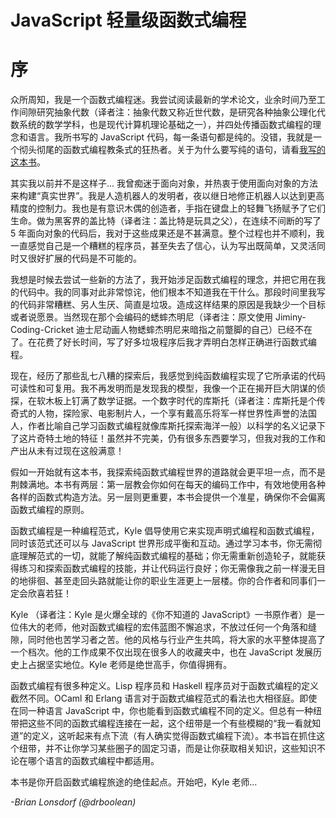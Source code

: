 # JavaScript 轻量级函数式编程
# 序

众所周知，我是一个函数式编程迷。我尝试阅读最新的学术论文，业余时间乃至工作间隙研究抽象代数（译者注：抽象代数又称近世代数，是研究各种抽象公理化代数系统的数学学科，也是现代计算机理论基础之一），并四处传播函数式编程的理念和语言。我所书写的 JavaScript 代码，每一条语句都是纯的。没错，我就是一个彻头彻尾的函数式编程教条式的狂热者。关于为什么要写纯的语句，请看[我写的这本书](https://github.com/MostlyAdequate/mostly-adequate-guide)。

其实我以前并不是这样子... 我曾痴迷于面向对象，并热衷于使用面向对象的方法来构建“真实世界”。我是人造机器人的发明者，夜以继日地修正机器人以达到更高精度的控制力。我也是有意识木偶的创造者，手指在键盘上的轻舞飞扬赋予了它们生命。做为黑客界的盖比特（译者注：盖比特是玩具之父），在连续不间断的写了 5 年面向对象的代码后，我对于这些成果还是不甚满意。整个过程也并不顺利，我一直感觉自己是一个糟糕的程序员，甚至失去了信心，认为写出既简单，又灵活同时又很好扩展的代码是不可能的。

我想是时候去尝试一些新的方法了，我开始涉足函数式编程的理念，并把它用在我的代码中。我的同事对此非常惊诧，他们根本不知道我在干什么。那段时间里我写的代码非常糟糕、另人生厌、简直是垃圾。造成这样结果的原因是我缺少一个目标或者说愿景。当然现在那个会编码的蟋蟀杰明尼（译者注：原文使用 Jiminy-Coding-Cricket 迪士尼动画人物蟋蟀杰明尼来暗指之前蹩脚的自己）已经不在了。在花费了好长时间，写了好多垃圾程序后我才弄明白怎样正确进行函数式编程。

现在，经历了那些乱七八糟的探索后，我感觉到纯函数编程实现了它所承诺的代码可读性和可复用。我不再发明而是发现我的模型，我像一个正在揭开巨大阴谋的侦探，在软木板上钉满了数学证据。一个数字时代的库斯托（译者注：库斯托是个传奇式的人物，探险家、电影制片人，一个享有戴高乐将军一样世界性声誉的法国人，作者比喻自己学习函数式编程就像库斯托探索海洋一般）以科学的名义记录下了这片奇特土地的特征！虽然并不完美，仍有很多东西要学习，但我对我的工作和产出从未有过现在这般满意！

假如一开始就有这本书，我探索纯函数式编程世界的道路就会更平坦一点，而不是荆棘满地。本书有两层：第一层教会你如何在每天的编码工作中，有效地使用各种各样的函数式构造方法。另一层则更重要，本书会提供一个准星，确保你不会偏离函数式编程的原则。

函数式编程是一种编程范式，Kyle 倡导使用它来实现声明式编程和函数式编程，同时该范式还可以与 JavaScript 世界形成平衡和互动。通过学习本书，你无需彻底理解范式的一切，就能了解纯函数式编程的基础；你无需重新创造轮子，就能获得练习和探索函数式编程的技能，并让代码运行良好；你无需像我之前一样漫无目的地徘徊、甚至走回头路就能让你的职业生涯更上一层楼。你的合作者和同事们一定会欣喜若狂！

Kyle （译者注：Kyle 是火爆全球的《你不知道的 JavaScript》一书原作者）是一位伟大的老师，他对函数式编程的宏伟蓝图不懈追求，不放过任何一个角落和缝隙，同时他也苦学习者之苦。他的风格与行业产生共鸣，将大家的水平整体提高了一个档次。他的工作成果不仅出现在很多人的收藏夹中，也在 JavaScript 发展历史上占据坚实地位。Kyle 老师是绝世高手，你值得拥有。

函数式编程有很多种定义。Lisp 程序员和 Haskell 程序员对于函数式编程的定义截然不同。OCaml 和 Erlang 语言对于函数式编程范式的看法也大相径庭。即使在同一种语言 JavaScript 中，你也能看到函数式编程不同的定义。但总有一种纽带把这些不同的函数式编程连接在一起，这个纽带是一个有些模糊的“我一看就知道”的定义，这听起来有点下流（有人确实觉得函数式编程下流）。本书旨在抓住这个纽带，并不让你学习某些圈子的固定习语，而是让你获取相关知识，这些知识不论在哪个语言的函数式编程中都适用。

本书是你开启函数式编程旅途的绝佳起点。开始吧，Kyle 老师...

*-Brian Lonsdorf (@drboolean)*
